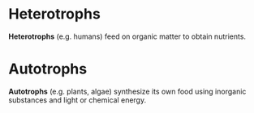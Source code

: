 # Heterotrophs
**Heterotrophs** (e.g. humans) feed on organic matter to obtain nutrients.

# Autotrophs
**Autotrophs** (e.g. plants, algae) synthesize its own food using inorganic substances and light or chemical energy.
